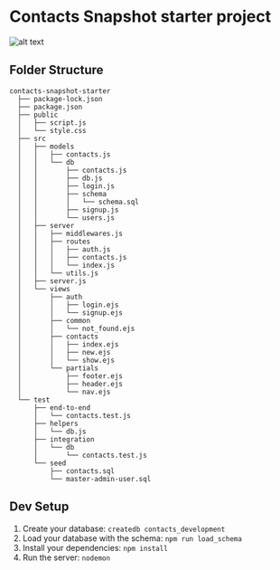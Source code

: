 # Contacts Snapshot starter project
![alt text](debrenamcewen/Desktop/Screen%20Shot%202018-03-27%20at%203.42.45%20PM.png)

## Folder Structure
```
contacts-snapshot-starter
  ├── package-lock.json
  ├── package.json
  ├── public
  │   ├── script.js
  │   └── style.css
  ├── src
  │   ├── models
  │   │   ├── contacts.js
  │   │   └── db
  │   │       ├── contacts.js
  │   │       ├── db.js
  │   │       ├── login.js
  │   │       ├── schema
  │   │       │   └── schema.sql
  │   │       ├── signup.js
  │   │       └── users.js
  │   ├── server
  │   │   ├── middlewares.js
  │   │   ├── routes
  │   │   │   ├── auth.js
  │   │   │   ├── contacts.js
  │   │   │   └── index.js
  │   │   └── utils.js
  │   ├── server.js
  │   └── views
  │       ├── auth
  │       │   ├── login.ejs
  │       │   └── signup.ejs
  │       ├── common
  │       │   └── not_found.ejs
  │       ├── contacts
  │       │   ├── index.ejs
  │       │   ├── new.ejs
  │       │   └── show.ejs
  │       └── partials
  │           ├── footer.ejs
  │           ├── header.ejs
  │           └── nav.ejs
  └── test
      ├── end-to-end
      │   └── contacts.test.js
      ├── helpers
      │   └── db.js
      ├── integration
      │   └── db
      │       └── contacts.test.js
      └── seed
          ├── contacts.sql
          └── master-admin-user.sql
```

## Dev Setup

1. Create your database: `createdb contacts_development`
1. Load your database with the schema: `npm run load_schema`
1. Install your dependencies: `npm install`
1. Run the server: `nodemon`

